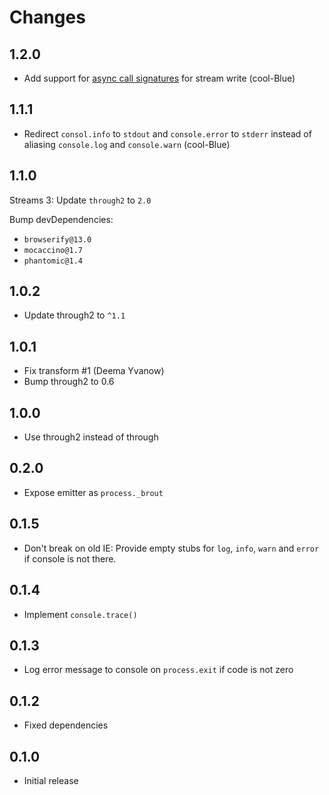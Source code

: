 # Changes

## 1.2.0

- Add support for [async call signatures][pull 10] for stream write (cool-Blue)

[pull 10]: https://github.com/mantoni/brout.js/pull/10

## 1.1.1

- Redirect `consol.info` to `stdout` and `console.error` to `stderr` instead of
  aliasing `console.log` and `console.warn` (cool-Blue)

## 1.1.0

Streams 3: Update `through2` to `2.0`

Bump devDependencies:

- `browserify@13.0`
- `mocaccino@1.7`
- `phantomic@1.4`

## 1.0.2

- Update through2 to `^1.1`

## 1.0.1

- Fix transform #1 (Deema Yvanow)
- Bump through2 to 0.6

## 1.0.0

- Use through2 instead of through

## 0.2.0

- Expose emitter as `process._brout`

## 0.1.5

- Don't break on old IE: Provide empty stubs for `log`, `info`, `warn` and
  `error` if console is not there.

## 0.1.4

- Implement `console.trace()`

## 0.1.3

- Log error message to console on `process.exit` if code is not zero

## 0.1.2

- Fixed dependencies

## 0.1.0

- Initial release
